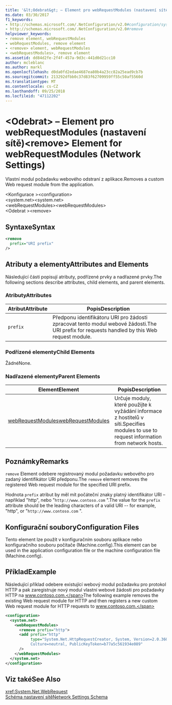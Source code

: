 ```yaml
---
title: '&lt;Odebrat&gt; – Element pro webRequestModules (nastavení sítě)'
ms.date: 03/30/2017
f1_keywords:
- http://schemas.microsoft.com/.NetConfiguration/v2.0#configuration/system.net/webRequestModules/remove
- http://schemas.microsoft.com/.NetConfiguration/v2.0#remove
helpviewer_keywords:
- remove element, webRequestModules
- webRequestModules, remove element
- <remove> element, webRequestModules
- <webRequestModules>, remove element
ms.assetid: dd84d2fe-2f4f-457a-9d3c-441d0d21cc10
author: mcleblanc
ms.author: markl
ms.openlocfilehash: d0da0fd2edae4687ea80b4a23cc82a25ead9cb7b
ms.sourcegitcommit: 213292dfbb0c37d83f62709959ff55c50af5560d
ms.translationtype: MT
ms.contentlocale: cs-CZ
ms.lasthandoff: 09/25/2018
ms.locfileid: "47112202"
---
```

# <a name="ltremovegt-element-for-webrequestmodules-network-settings"></a><span data-ttu-id="03376-102">&lt;Odebrat&gt; – Element pro webRequestModules (nastavení sítě)</span><span class="sxs-lookup"><span data-stu-id="03376-102">&lt;remove&gt; Element for webRequestModules (Network Settings)</span></span>
<span data-ttu-id="03376-103">Vlastní modul požadavku webového odstraní z aplikace.</span><span class="sxs-lookup"><span data-stu-id="03376-103">Removes a custom Web request module from the application.</span></span>  
  
 <span data-ttu-id="03376-104">\<Konfigurace ></span><span class="sxs-lookup"><span data-stu-id="03376-104">\<configuration></span></span>  
<span data-ttu-id="03376-105">\<system.net></span><span class="sxs-lookup"><span data-stu-id="03376-105">\<system.net></span></span>  
<span data-ttu-id="03376-106">\<webRequestModules></span><span class="sxs-lookup"><span data-stu-id="03376-106">\<webRequestModules></span></span>  
<span data-ttu-id="03376-107">\<Odebrat ></span><span class="sxs-lookup"><span data-stu-id="03376-107">\<remove></span></span>  
  
## <a name="syntax"></a><span data-ttu-id="03376-108">Syntaxe</span><span class="sxs-lookup"><span data-stu-id="03376-108">Syntax</span></span>  
  
```xml  
<remove   
  prefix="URI prefix"   
/>  
```  
  
## <a name="attributes-and-elements"></a><span data-ttu-id="03376-109">Atributy a elementy</span><span class="sxs-lookup"><span data-stu-id="03376-109">Attributes and Elements</span></span>  
 <span data-ttu-id="03376-110">Následující části popisují atributy, podřízené prvky a nadřazené prvky.</span><span class="sxs-lookup"><span data-stu-id="03376-110">The following sections describe attributes, child elements, and parent elements.</span></span>  
  
### <a name="attributes"></a><span data-ttu-id="03376-111">Atributy</span><span class="sxs-lookup"><span data-stu-id="03376-111">Attributes</span></span>  
  
|<span data-ttu-id="03376-112">**Atribut**</span><span class="sxs-lookup"><span data-stu-id="03376-112">**Attribute**</span></span>|<span data-ttu-id="03376-113">**Popis**</span><span class="sxs-lookup"><span data-stu-id="03376-113">**Description**</span></span>|  
|-------------------|---------------------|  
|`prefix`|<span data-ttu-id="03376-114">Předponu identifikátoru URI pro žádosti zpracovat tento modul webové žádosti.</span><span class="sxs-lookup"><span data-stu-id="03376-114">The URI prefix for requests handled by this Web request module.</span></span>|  
  
### <a name="child-elements"></a><span data-ttu-id="03376-115">Podřízené elementy</span><span class="sxs-lookup"><span data-stu-id="03376-115">Child Elements</span></span>  
 <span data-ttu-id="03376-116">Žádné</span><span class="sxs-lookup"><span data-stu-id="03376-116">None.</span></span>  
  
### <a name="parent-elements"></a><span data-ttu-id="03376-117">Nadřazené elementy</span><span class="sxs-lookup"><span data-stu-id="03376-117">Parent Elements</span></span>  
  
|<span data-ttu-id="03376-118">**Element**</span><span class="sxs-lookup"><span data-stu-id="03376-118">**Element**</span></span>|<span data-ttu-id="03376-119">**Popis**</span><span class="sxs-lookup"><span data-stu-id="03376-119">**Description**</span></span>|  
|-----------------|---------------------|  
|[<span data-ttu-id="03376-120">webRequestModules</span><span class="sxs-lookup"><span data-stu-id="03376-120">webRequestModules</span></span>](../../../../../docs/framework/configure-apps/file-schema/network/webrequestmodules-element-network-settings.md)|<span data-ttu-id="03376-121">Určuje moduly, které použijte k vyžádání informace z hostitelů v síti.</span><span class="sxs-lookup"><span data-stu-id="03376-121">Specifies modules to use to request information from network hosts.</span></span>|  
  
## <a name="remarks"></a><span data-ttu-id="03376-122">Poznámky</span><span class="sxs-lookup"><span data-stu-id="03376-122">Remarks</span></span>  
 <span data-ttu-id="03376-123">`remove` Element odebere registrovaný modul požadavku webového pro zadaný identifikátor URI předponu.</span><span class="sxs-lookup"><span data-stu-id="03376-123">The `remove` element removes the registered Web request module for the specified URI prefix.</span></span>  
  
 <span data-ttu-id="03376-124">Hodnota `prefix` atribut by měl mít počáteční znaky platný identifikátor URI – například "http", nebo "`http://www.contoso.com` ".</span><span class="sxs-lookup"><span data-stu-id="03376-124">The value for the `prefix` attribute should be the leading characters of a valid URI -- for example, "http", or "`http://www.contoso.com` ".</span></span>  
  
## <a name="configuration-files"></a><span data-ttu-id="03376-125">Konfigurační soubory</span><span class="sxs-lookup"><span data-stu-id="03376-125">Configuration Files</span></span>  
 <span data-ttu-id="03376-126">Tento element lze použít v konfiguračním souboru aplikace nebo konfiguračního souboru počítače (Machine.config).</span><span class="sxs-lookup"><span data-stu-id="03376-126">This element can be used in the application configuration file or the machine configuration file (Machine.config).</span></span>  
  
## <a name="example"></a><span data-ttu-id="03376-127">Příklad</span><span class="sxs-lookup"><span data-stu-id="03376-127">Example</span></span>  
 <span data-ttu-id="03376-128">Následující příklad odebere existující webový modul požadavku pro protokol HTTP a pak zaregistruje nový modul vlastní webové žádosti pro požadavky HTTP na www.contoso.com.</span><span class="sxs-lookup"><span data-stu-id="03376-128">The following example removes the existing Web request module for HTTP and then registers a new custom Web request module for HTTP requests to www.contoso.com.</span></span>  
  
```xml  
<configuration>  
  <system.net>  
    <webRequestModules>  
      <remove prefix="http">  
      <add prefix="http"  
           type="System.Net.HttpRequestCreator, System, Version=2.0.3600.0,  
           Culture=neutral, PublicKeyToken=b77a5c561934e089"  
      />  
    </webRequestModules>  
  </system.net>  
</configuration>  
```  
  
## <a name="see-also"></a><span data-ttu-id="03376-129">Viz také</span><span class="sxs-lookup"><span data-stu-id="03376-129">See Also</span></span>  
 <xref:System.Net.WebRequest>  
 [<span data-ttu-id="03376-130">Schéma nastavení sítě</span><span class="sxs-lookup"><span data-stu-id="03376-130">Network Settings Schema</span></span>](../../../../../docs/framework/configure-apps/file-schema/network/index.md)
